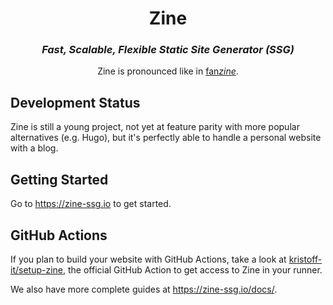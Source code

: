 <h1 align="center">Zine</h1>
<h3 align="center"><em>Fast, Scalable, Flexible Static Site Generator (SSG)</em></h3>
<p align="center">Zine is pronounced like in <a href="https://en.wikipedia.org/wiki/Zine">fan<em>zine</em></a></a>.</p>

## Development Status
Zine is still a young project, not yet at feature parity with more popular
alternatives (e.g. Hugo), but it's perfectly able to handle a personal website
with a blog.

## Getting Started
Go to https://zine-ssg.io to get started.

## GitHub Actions
If you plan to build your website with GitHub Actions, take a look at [kristoff-it/setup-zine](https://github.com/marketplace/actions/setup-zine), the official
GitHub Action to get access to Zine in your runner.

We also have more complete guides at https://zine-ssg.io/docs/.
